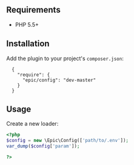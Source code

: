 ## Requirements

* PHP 5.5+

## Installation

Add the plugin to your project's `composer.json`:

```composer
  {
    "require": {
      "epic/config": "dev-master"
    }
  }
```

## Usage

Create a new loader:

```php
<?php
$config = new \Epic\Config(['path/to/.env']);
var_dump($config['param']);

?>
```
